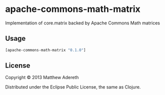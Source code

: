 # apache-commons-math-matrix

Implementation of core.matrix backed by Apache Commons Math matrices

## Usage

```clojure
[apache-commons-math-matrix "0.1.0"]
```

## License

Copyright © 2013 Matthew Adereth

Distributed under the Eclipse Public License, the same as Clojure.
